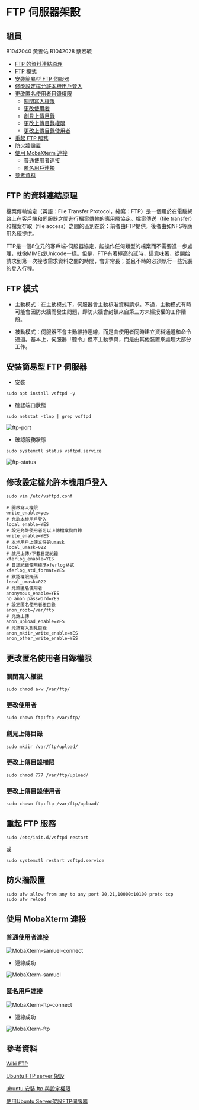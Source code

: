 # FTP 伺服器架設

## 組員

B1042040 黃善佑
B1042028 蔡宏毓

<!-- vim-markdown-toc GFM -->

* [FTP 的資料連結原理](#ftp-的資料連結原理)
* [FTP 模式](#ftp-模式)
* [安裝簡易型 FTP 伺服器](#安裝簡易型-ftp-伺服器)
* [修改設定檔允許本機用戶登入](#修改設定檔允許本機用戶登入)
* [更改匿名使用者目錄權限](#更改匿名使用者目錄權限)
  - [關閉寫入權限](#關閉寫入權限)
  - [更改使用者](#更改使用者)
  - [創見上傳目錄](#創見上傳目錄)
  - [更改上傳目錄權限](#更改上傳目錄權限)
  - [更改上傳目錄使用者](#更改上傳目錄使用者)
* [重起 FTP 服務](#重起-ftp-服務)
* [防火牆設置](#防火牆設置)
* [使用 MobaXterm 連接](#使用-mobaxterm-連接)
  - [普通使用者連接](#普通使用者連接)
  - [匿名用戶連接](#匿名用戶連接)
* [參考資料](#參考資料)

<!-- vim-markdown-toc -->

## FTP 的資料連結原理
檔案傳輸協定（英語：File Transfer Protocol，縮寫：FTP）是一個用於在電腦網路上在客戶端和伺服器之間進行檔案傳輸的應用層協定。檔案傳送（file transfer）和檔案存取（file access）之間的區別在於：前者由FTP提供，後者由如NFS等應用系統提供。

FTP是一個8位元的客戶端-伺服器協定，能操作任何類型的檔案而不需要進一步處理，就像MIME或Unicode一樣。但是，FTP有著極高的延時，這意味著，從開始請求到第一次接收需求資料之間的時間，會非常長；並且不時的必須執行一些冗長的登入行程。

## FTP 模式

- 主動模式：在主動模式下，伺服器會主動核准資料請求。不過，主動模式有時可能會因防火牆而發生問題，即防火牆會封鎖來自第三方未經授權的工作階段。

- 被動模式：伺服器不會主動維持連線，而是由使用者同時建立資料通道和命令通道。基本上，伺服器「聽令」但不主動參與，而是由其他裝置來處理大部分工作。

## 安裝簡易型 FTP 伺服器

- 安裝

```shell
sudo apt install vsftpd -y
```

- 確認端口狀態

```
sudo netstat -tlnp | grep vsftpd
```

![ftp-port](img/ftp-port.png) 

- 確認服務狀態

```
sudo systemctl status vsftpd.service
```

![ftp-status](img/ftp-status.png) 

## 修改設定檔允許本機用戶登入

```shell
sudo vim /etc/vsftpd.conf
```

```properties
# 開啟寫入權限
write_enable=yes
# 允許本機用戶登入
local_enable=YES
# 設定允許使用者可以上傳檔案與目錄
write_enable=YES
# 本地用戶上傳文件的umask
local_umask=022
# 啟用上傳/下載日誌紀錄
xferlog_enable=YES
# 日誌紀錄使用標準xferlog格式
xferlog_std_format=YES
# 默認權限掩碼
local_umask=022
# 允許匿名使用者
anonymous_enable=YES
no_anon_password=YES
# 設定匿名使用者根目錄
anon_root=/var/ftp
# 允許上傳
anon_upload_enable=YES
# 允許寫入創見目錄
anon_mkdir_write_enable=YES
anon_other_write_enable=YES
```

## 更改匿名使用者目錄權限

### 關閉寫入權限

```shell
sudo chmod a-w /var/ftp/
```

### 更改使用者

```shell
sudo chown ftp:ftp /var/ftp/
```

### 創見上傳目錄

```shell
sudo mkdir /var/ftp/upload/
```

### 更改上傳目錄權限

```shell
sudo chmod 777 /var/ftp/upload/
```

### 更改上傳目錄使用者

```shell
sudo chown ftp:ftp /var/ftp/upload/
```

## 重起 FTP 服務

```shell
sudo /etc/init.d/vsftpd restart
```

或

```shell
sudo systemctl restart vsftpd.service
```

## 防火牆設置

```shell
sudo ufw allow from any to any port 20,21,10000:10100 proto tcp
sudo ufw reload
```

## 使用 MobaXterm 連接

### 普通使用者連接

![MobaXterm-samuel-connect](img/MobaXterm-samuel-connect.png) 

- 連線成功

![MobaXterm-samuel](img/MobaXterm-samuel.png) 

### 匿名用戶連接

![MobaXterm-ftp-connect](img/MobaXterm-ftp-connect.png) 

- 連線成功

![MobaXterm-ftp](img/MobaXterm-ftp.png) 

## 參考資料

[Wiki FTP](https://zh.wikipedia.org/zh-tw/%E6%96%87%E4%BB%B6%E4%BC%A0%E8%BE%93%E5%8D%8F%E8%AE%AE) 

[Ubuntu FTP server 架設](https://www.alvinchen.club/2019/12/11/ubuntu-ftp-server-%E6%9E%B6%E8%A8%AD/) 

[ubuntu 安裝 ftp 與設定權限](https://oranwind.org/-ftp-ubuntu-an-zhuang-ftp-yu-she-ding-apache-du-qu-quan-xian/) 

[使用Ubuntu Server架設FTP伺服器](https://magiclen.org/ubuntu-server-vsftpd/) 

